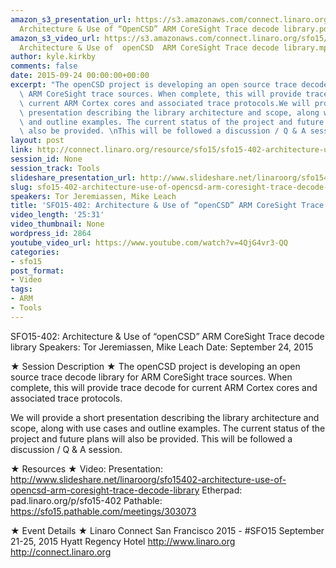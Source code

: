```yaml
---
amazon_s3_presentation_url: https://s3.amazonaws.com/connect.linaro.org/sfo15/Presentations/09-24-Thursday/SFO15-402-
  Architecture & Use of “OpenCSD” ARM CoreSight Trace decode library.pdf
amazon_s3_video_url: https://s3.amazonaws.com/connect.linaro.org/sfo15/Videos/09-24-Thursday/SFO15-402
  Architecture & Use of  openCSD  ARM CoreSight Trace decode library.mp4
author: kyle.kirkby
comments: false
date: 2015-09-24 00:00:00+00:00
excerpt: "The openCSD project is developing an open source trace decode library for\
  \ ARM CoreSight trace sources. When complete, this will provide trace decode for\
  \ current ARM Cortex cores and associated trace protocols.We will provide a short\
  \ presentation describing the library architecture and scope, along with use cases\
  \ and outline examples. The current status of the project and future plans will\
  \ also be provided. \nThis will be followed a discussion / Q & A session."
layout: post
link: http://connect.linaro.org/resource/sfo15/sfo15-402-architecture-use-of-opencsd-arm-coresight-trace-decode-library/
session_id: None
session_track: Tools
slideshare_presentation_url: http://www.slideshare.net/linaroorg/sfo15402-architecture-use-of-opencsd-arm-coresight-trace-decode-library
slug: sfo15-402-architecture-use-of-opencsd-arm-coresight-trace-decode-library
speakers: Tor Jeremiassen, Mike Leach
title: 'SFO15-402: Architecture & Use of “openCSD” ARM CoreSight Trace decode library'
video_length: '25:31'
video_thumbnail: None
wordpress_id: 2864
youtube_video_url: https://www.youtube.com/watch?v=4QjG4vr3-QQ
categories:
- sfo15
post_format:
- Video
tags:
- ARM
- Tools
---
```


SFO15-402: Architecture & Use of “openCSD” ARM CoreSight Trace decode library
Speakers:  Tor Jeremiassen, Mike Leach
Date: September 24, 2015

★ Session Description ★
The openCSD project is developing an open source trace decode library for ARM CoreSight trace sources. When complete, this will provide trace decode for current ARM Cortex cores and associated trace protocols.

We will provide a short presentation describing the library architecture and scope, along with use cases and outline examples. The current status of the project and future plans will also be provided. 
This will be followed a discussion / Q & A session.

★ Resources ★ 
Video: 
Presentation:  http://www.slideshare.net/linaroorg/sfo15402-architecture-use-of-opencsd-arm-coresight-trace-decode-library
Etherpad: pad.linaro.org/p/sfo15-402
Pathable: https://sfo15.pathable.com/meetings/303073                                              

★ Event Details ★ 
Linaro Connect San Francisco 2015 - #SFO15 
September 21-25, 2015 
Hyatt Regency Hotel 
http://www.linaro.org
http://connect.linaro.org
